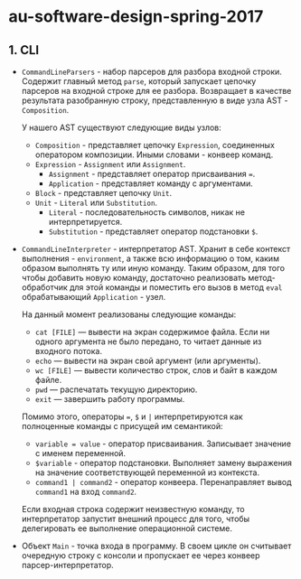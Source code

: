 # au-software-design-spring-2017

## 1. CLI

* `CommandLineParsers` - набор парсеров для разбора входной строки.
   Содержит главный метод `parse`, который запускает цепочку парсеров 
   на входной строке для ее разбора.
   Возвращает в качестве результата разобранную строку, 
   представленную в виде узла AST - `Composition`.
   
   У нашего AST существуют следующие виды узлов:
   * `Composition` - представляет цепочку `Expression`,
     соединенных оператором композиции.
     Иными словами - конвеер команд.
   * `Expression` - `Assignment` или `Assignment`.
       * `Assignment` - представляет оператор присваивания `=`.
       * `Application` - представляет команду с аргументами.
   * `Block` - представляет цепочку `Unit`.
   * `Unit` - `Literal` или `Substitution`.
       * `Literal` - последовательность символов, никак не интерпретируется.
       * `Substitution` - представляет оператор подстановки `$`.  

* `CommandLineInterpreter` - интерпретатор AST.
  Хранит в себе контекст выполнения - `environment`,
  а также всю информацию о том, каким образом выполнять ту
  или иную команду. Таким образом, для того чтобы добавить новую команду,
  достаточно реализовать метод-обработчик для этой команды
  и поместить его вызов в метод `eval` обрабатывающий `Application` - узел.
  
  На данный момент реализованы следующие команды:
    * `cat [FILE]` — вывести на экран содержимое файла.
                     Если ни одного аргумента не было передано, 
                     то читает данные из входного потока.
    * `echo` — вывести на экран свой аргумент (или аргументы).
    * `wc [FILE]` — вывести количество строк, слов и байт в каждом файле.
    * `pwd` — распечатать текущую директорию.
    * `exit` — завершить работу программы.
    
    Помимо этого, операторы `=`, `$` и `|` 
    интерпретируются как полноценные команды с присущей им семантикой:
    * `variable = value` - оператор присваивания.
       Записывает значение с именем переменной.
    * `$variable` - оператор подстановки. 
       Выполняет замену выражения на значение соответствующей переменной из контекста.
    * `command1 | command2` - оператор конвеера.
      Перенаправляет вывод `command1` на вход `command2`.
    
    Если входная строка содержит неизвестную команду,
    то интерпретатор запустит внешний процесс для того,
    чтобы делегировать ее выполнение операционной системе.
  
* Объект `Main` - точка входа в программу.
  В своем цикле он считывает очередную строку с консоли 
  и пропускает ее через конвеер парсер-интерпретатор.
